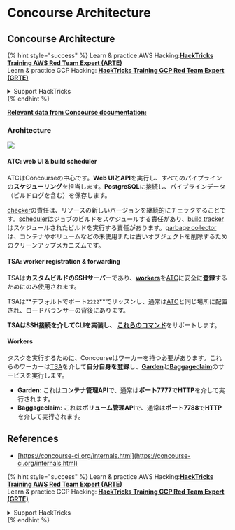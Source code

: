 # Concourse Architecture

## Concourse Architecture

{% hint style="success" %}
Learn & practice AWS Hacking:<img src="../../.gitbook/assets/image (1).png" alt="" data-size="line">[**HackTricks Training AWS Red Team Expert (ARTE)**](https://training.hacktricks.xyz/courses/arte)<img src="../../.gitbook/assets/image (1).png" alt="" data-size="line">\
Learn & practice GCP Hacking: <img src="../../.gitbook/assets/image (2).png" alt="" data-size="line">[**HackTricks Training GCP Red Team Expert (GRTE)**<img src="../../.gitbook/assets/image (2).png" alt="" data-size="line">](https://training.hacktricks.xyz/courses/grte)

<details>

<summary>Support HackTricks</summary>

* Check the [**subscription plans**](https://github.com/sponsors/carlospolop)!
* **Join the** 💬 [**Discord group**](https://discord.gg/hRep4RUj7f) or the [**telegram group**](https://t.me/peass) or **follow** us on **Twitter** 🐦 [**@hacktricks\_live**](https://twitter.com/hacktricks\_live)**.**
* **Share hacking tricks by submitting PRs to the** [**HackTricks**](https://github.com/carlospolop/hacktricks) and [**HackTricks Cloud**](https://github.com/carlospolop/hacktricks-cloud) github repos.

</details>
{% endhint %}

[**Relevant data from Concourse documentation:**](https://concourse-ci.org/internals.html)

### Architecture

![](<../../.gitbook/assets/image (187).png>)

#### ATC: web UI & build scheduler

ATCはConcourseの中心です。**Web UIとAPI**を実行し、すべてのパイプラインの**スケジューリング**を担当します。**PostgreSQL**に接続し、パイプラインデータ（ビルドログを含む）を保存します。

[checker](https://concourse-ci.org/checker.html)の責任は、リソースの新しいバージョンを継続的にチェックすることです。[scheduler](https://concourse-ci.org/scheduler.html)はジョブのビルドをスケジュールする責任があり、[build tracker](https://concourse-ci.org/build-tracker.html)はスケジュールされたビルドを実行する責任があります。[garbage collector](https://concourse-ci.org/garbage-collector.html)は、コンテナやボリュームなどの未使用または古いオブジェクトを削除するためのクリーンアップメカニズムです。

#### TSA: worker registration & forwarding

TSAは**カスタムビルドのSSHサーバー**であり、[**workers**](https://concourse-ci.org/internals.html#architecture-worker)を[ATC](https://concourse-ci.org/internals.html#component-atc)に安全に**登録**するためにのみ使用されます。

TSAは**デフォルトでポート`2222`**でリッスンし、通常は[ATC](https://concourse-ci.org/internals.html#component-atc)と同じ場所に配置され、ロードバランサーの背後にあります。

**TSAはSSH接続を介してCLIを実装し、** [**これらのコマンド**](https://concourse-ci.org/internals.html#component-tsa)をサポートします。

#### Workers

タスクを実行するために、Concourseはワーカーを持つ必要があります。これらのワーカーは[TSA](https://concourse-ci.org/internals.html#component-tsa)を介して**自分自身を登録**し、[**Garden**](https://github.com/cloudfoundry-incubator/garden)と[**Baggageclaim**](https://github.com/concourse/baggageclaim)のサービスを実行します。

* **Garden**: これは**コンテナ管理API**で、通常は**ポート7777**で**HTTP**を介して実行されます。
* **Baggageclaim**: これは**ボリューム管理API**で、通常は**ポート7788**で**HTTP**を介して実行されます。

## References

* [https://concourse-ci.org/internals.html](https://concourse-ci.org/internals.html)

{% hint style="success" %}
Learn & practice AWS Hacking:<img src="../../.gitbook/assets/image (1).png" alt="" data-size="line">[**HackTricks Training AWS Red Team Expert (ARTE)**](https://training.hacktricks.xyz/courses/arte)<img src="../../.gitbook/assets/image (1).png" alt="" data-size="line">\
Learn & practice GCP Hacking: <img src="../../.gitbook/assets/image (2).png" alt="" data-size="line">[**HackTricks Training GCP Red Team Expert (GRTE)**<img src="../../.gitbook/assets/image (2).png" alt="" data-size="line">](https://training.hacktricks.xyz/courses/grte)

<details>

<summary>Support HackTricks</summary>

* Check the [**subscription plans**](https://github.com/sponsors/carlospolop)!
* **Join the** 💬 [**Discord group**](https://discord.gg/hRep4RUj7f) or the [**telegram group**](https://t.me/peass) or **follow** us on **Twitter** 🐦 [**@hacktricks\_live**](https://twitter.com/hacktricks\_live)**.**
* **Share hacking tricks by submitting PRs to the** [**HackTricks**](https://github.com/carlospolop/hacktricks) and [**HackTricks Cloud**](https://github.com/carlospolop/hacktricks-cloud) github repos.

</details>
{% endhint %}
